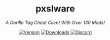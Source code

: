 <div align="center">

# pxslware

*A Gorilla Tag Cheat Client With Over 130 Mods!*

[![Version](https://img.shields.io/github/v/release/PxslGames/pxslware?display_name=release&style=for-the-badge&label=Version&color=238400ff)](https://github.com/PxslGames/pxslware/releases)
[![Downloads](https://img.shields.io/github/downloads/PxslGames/pxslware/total?style=for-the-badge&color=%238400ff)](https://github.com/PxslGames/pxslware/releases)
[![Discord](https://img.shields.io/discord/1358840188469772581?style=for-the-badge&color=%238400ff)](https://discord.gg/9QDjPsE7bQ)

</div>
